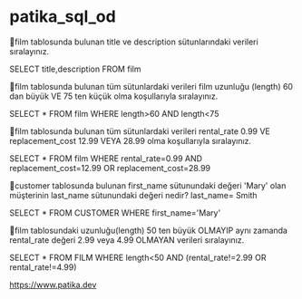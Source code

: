 # patika_sql_od

🔸film tablosunda bulunan title ve description sütunlarındaki verileri sıralayınız.
 
 SELECT title,description FROM film
 
 🔸film tablosunda bulunan tüm sütunlardaki verileri film uzunluğu (length) 60 dan büyük VE 75 ten küçük olma koşullarıyla sıralayınız.

SELECT * FROM film
WHERE length>60 AND length<75

 🔸film tablosunda bulunan tüm sütunlardaki verileri rental_rate 0.99 VE replacement_cost 12.99 VEYA 28.99 olma koşullarıyla sıralayınız.

SELECT * FROM film
WHERE rental_rate=0.99 AND replacement_cost=12.99 OR replacement_cost=28.99

 🔸customer tablosunda bulunan first_name sütunundaki değeri 'Mary' olan müşterinin last_name sütunundaki değeri nedir?
 last_name= Smith
 
 SELECT *
FROM CUSTOMER
WHERE first_name='Mary'  

 🔸film tablosundaki uzunluğu(length) 50 ten büyük OLMAYIP aynı zamanda rental_rate değeri 2.99 veya 4.99 OLMAYAN verileri sıralayınız.
 
 SELECT *
FROM FILM
WHERE length<50 AND (rental_rate!=2.99 OR rental_rate!=4.99)

https://www.patika.dev
